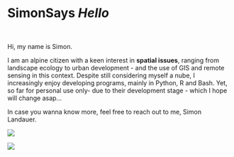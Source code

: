 # __SimonSays _Hello___ 

<br />

Hi, my name is Simon. 

I am an alpine citizen with a keen interest in **spatial issues**, ranging from landscape ecology to urban development - and the use of GIS and remote sensing in this context.
Despite still considering myself a nube, I increasingly enjoy developing programs, mainly in Python, R and Bash. Yet, so far for personal use only- due to their development stage - which I hope will change asap...

In case you wanna know more, feel free to reach out to me, Simon Landauer. 

<a href="https://github.com/simonsaysenjoy"><img align="center" src="https://github-readme-stats-three-nu-12.vercel.app/api/top-langs/?username=simonsaysenjoy&lang_count_=8&layout=donut&theme=swift&size_weight=0.5&count_weight=0.5&hide_border=true" /> 

<a href="https://github.com/simonsaysenjoy"><img align="center" src="https://github-readme-stats-three-nu-12.vercel.app/api?username=simonsaysenjoy&theme=swift&hide=stars&hide_title=true"/> 



